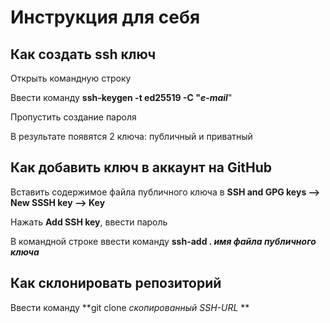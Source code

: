 # Инструкция для себя

## Как создать ssh ключ

Открыть командную строку

Ввести команду **ssh-keygen -t ed25519 -C "*e-mail***"

Пропустить создание пароля

В результате появятся 2 ключа: публичный и приватный

## Как добавить ключ в аккаунт на GitHub

Вставить содержимое файла публичного ключа в **SSH and GPG keys —>  New SSSH key —> Key**

Нажать **Add SSH key**, ввести пароль

В командной строке ввести команду **ssh-add . *имя файла публичного ключа***

## Как склонировать репозиторий

Ввести команду **git clone *скопированный SSH-URL* ** 